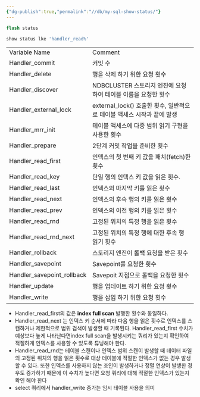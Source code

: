 ```yaml
---
{"dg-publish":true,"permalink":"//db/my-sql-show-status/"}
---
```


```sql
flush status

show status lke 'handler_read%'
```

|                            |                                                 |
| -------------------------- | ----------------------------------------------- |
| Variable Name              | Comment                                         |
| Handler_commit             | 커밋 수                                            |
| Handler_delete             | 행을 삭제 하기 위한 요청 횟수                               |
| Handler_discover           | NDBCLUSTER 스토리지 엔진에 요청하여 테이블 이름을 요청한 횟수         |
| Handler_external_lock      | external_lock() 호출한 횟수, 일반적으로 테이블 액세스 시작과 끝에 발생 |
| Handler_mrr_init           | 테이블 액세스에 다중 범위 읽기 구현을 사용한 횟수                    |
| Handler_prepare            | 2단계 커밋 작업을 준비한 횟수                               |
| Handler_read_first         | 인덱스의 첫 번째 키 값을 패치(fetch)한 횟수                    |
| Handler_read_key           | 단일 행의 인덱스 키 값을 읽은 횟수.                           |
| Handler_read_last          | 인덱스의 마지막 키를 읽은 횟수                               |
| Handler_read_next          | 인덱스의 후속 행의 키를 읽은 횟수                             |
| Handler_read_prev          | 인덱스의 이전 행의 키를 읽은 횟수                             |
| Handler_read_rnd           | 고정된 위치의 특정 행을 읽은 횟수                             |
| Handler_read_rnd_next      | 고정된 위치의 특정 행에 대한 후속 행 읽기 횟수                     |
| Handler_rollback           | 스토리지 엔진이 롤백 요청을 받은 횟수                           |
| Handler_savepoint          | Savepoint를 요청한 횟수                               |
| Handler_savepoint_rollback | Savepoit 지점으로 롤백을 요청한 횟수                        |
| Handler_update             | 행을 업데이트 하기 위한 요청 횟수                             |
| Handler_write              | 행을 삽입 하기 위한 요청 횟수<br>                           |
- Handler_read_first의 값은 **index full scan** 발행한 횟수와 동일하다. 
- Handler_read_next 는 인덱스 키 순서에 따라 다음 행을 읽은 횟수로 인덱스를 스캔하거나 제한적으로 범위 검색이 발생할 때 기록된다. Handler_read_first 수치가 예상보다 높게 나타난다면index full scan을 발생시키는 쿼리가 있는지 확인하여 적절하게 인덱스를 사용할 수 있도록 튜닝해야 한다.
- Handler_read_rnd는 테이블 스캔이나 인덱스 범위 스캔이 발생할 때 데이터 파일의 고정된 위치의 행을 읽은 횟수로 대상 테이블에 적절한 인덱스가 없는 경우 발생할 수 있다. 또한 인덱스를 사용하지 않는 조인이 발생하거나 정렬 연상이 발생한 경우도 증가하기 때문에 이 수치가 높다면 요청 쿼리에 대해 적절한 인덱스가 있는지 확인 해야 한다
- select 쿼리에서 handler_write 증가는 임시 테이블 사용을 의미


